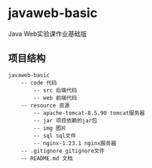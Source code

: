 # javaweb-basic
Java Web实验课作业基础版

## 项目结构

```
javaweb-basic
    -- code 代码
        -- src 后端代码
        -- web 前端代码
    -- resource 资源
        -- apache-tomcat-8.5.90 tomcat服务器
        -- jar 项目依赖的jar包
        -- img 图片
        -- sql sql文件
        -- nginx-1.23.1 nginx服务器
    -- .gitignore gitignore文件
    -- README.md 文档
```